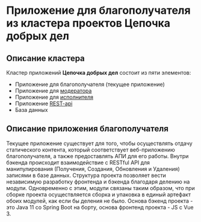 # Приложение для благополучателя из кластера проектов **Цепочка добрых дел**

## Описание кластера
Кластер приложений **Цепочка добрых дел** состоит из пяти элементов:
- Приложение для благополучателя (текущее приложение)
- Приложение для [модератора](https://github.com/Rinchiny/kdc_moderator_app)
- Приложение для [исполнителя](https://github.com/Rinchiny/kdc_assignee_app) 
- Приложение [REST-api](https://github.com/Rinchiny/kdc_rest_api)
- База данных

## Описание приложения благополучателя
Текущее приложение существует для того, чтобы осуществлять отдачу статического контента, который соответствует 
веб-приложению благополучателя, а также предоставлять АПИ для его работы.
Внутри бэкенда происходит взаимодействие с RESTful API для манипулирования (Получения, Создания, Обновления и Удаления) записями в базе данных. 
Структура проекта позволяет вести независимую разработку фронтенда и бэкенда благодаря делению на модули. 
Одновременно с этим, модули связаны таким образом, что при сборке проекта осуществляется сборка и упаковка в единый артефакт обоих модулей, как если бы деления не было.
Основа бэкенд проекта - это Java 11 со Spring Boot на борту, основа фронтенд проекта - JS с Vue 3.
